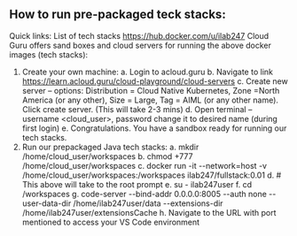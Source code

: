 ## How to run pre-packaged teck stacks:
Quick links: List of tech stacks https://hub.docker.com/u/ilab247 
Cloud Guru offers sand boxes and cloud servers for running the above docker images (tech stacks):

1.	Create your own machine:
a.	Login to acloud.guru 
b.	Navigate to link https://learn.acloud.guru/cloud-playground/cloud-servers 
c.	Create new server – options: Distribution = Cloud Native Kubernetes, Zone =North America (or any other), Size = Large, Tag = AIML (or any other name).  Click create server.  (This will take 2-3 mins)
d.	Open terminal – username <cloud_user>, password <listed in the page>  change it to desired name (during first login)
e.	Congratulations.  You have a sandbox ready for running our tech stacks.
2.	Run our prepackaged Java tech stacks:
a.	mkdir /home/cloud_user/workspaces
b.	chmod +777 /home/cloud_user/workspaces
c.	docker run -it --network=host -v /home/cloud_user/workspaces:/workspaces ilab247/fullstack:0.01
d.	# This above will take to the root prompt
e.	su - ilab247user
f.	cd /workspaces
g.	code-server --bind-addr 0.0.0.0:8005 --auth none --user-data-dir /home/ilab247user/data --extensions-dir /home/ilab247user/extensionsCache
h.	Navigate to the URL with port mentioned to access your VS Code environment
